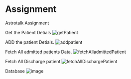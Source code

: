 # Assignment
Astrotalk Assignment

Get the Patient Detials
![getPatient](https://user-images.githubusercontent.com/68012074/183608724-018c01dc-f221-4cd9-bd4e-26098ce3e855.png)

ADD the patient Detials.
![addpatient](https://user-images.githubusercontent.com/68012074/183608878-53d9269f-44e7-489f-acbf-a8ae92431dc5.png)

Fetch All admitted patients Data.
![fetchAlladmittedPatient](https://user-images.githubusercontent.com/68012074/183608994-a22332d1-85e8-4b17-84b5-e555eb287abd.png)

Fetch All Discharge patient
![fetchAllDischargePatient](https://user-images.githubusercontent.com/68012074/183609133-a4b038c6-fc49-4367-945f-79d0799c16cb.png)

Database 
![image](https://user-images.githubusercontent.com/68012074/183841449-d85befea-a55c-4193-bcb5-a1385fea9b40.png)
